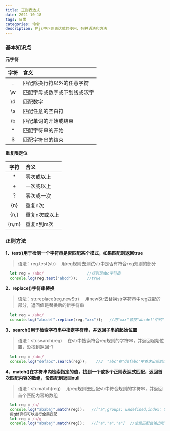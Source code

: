 ```yaml
---
title: 正则表达式
date: 2021-10-18
tags: 日常
categories: 命令
description: 在js中正则表达式的使用，各种语法和方法
---
```

### 基本知识点
**元字符**

|字符|含义|
|:-:|:-|
|.|匹配除换行符以外的任意字符|
|\w|匹配字母或数字或下划线或汉字|
|\d|匹配数字|
|\s|匹配任意的空白符|
|\b|匹配单词的开始或结束|
|^|匹配字符串的开始|
|$|匹配字符串的结束|

**重复限定位**

|字符|含义|
|:-:|:-|
|*|零次或以上|
|+|一次或以上|
|?|零次或一次|
|{n}|重复n次|
|{n,}|重复n次或以上|
|{n,m}|重复n到m次|

### 正则方法
**1、test()用于检测一个字符串是否匹配某个模式，如果匹配则返回true**
> 语法：reg.test(str)  &emsp;用reg规则去测试str中是否有符合reg规则的部分
```javascript
  let reg = /abc/                   //规则是abc字符串
  console.log(reg.test("abcd"));    //true
```
**2、replace()字符串替换**
> 语法：str.replace(reg,newStr)  &emsp;用newStr去替换str字符串中reg匹配的部分，返回值是替换后的新字符串
```javascript
  let reg = /abc/
  console.log("abcdef".replace(reg,"xxx"));   //用"xxx"替换"abcdef"中的"abc"，所以输出xxxdef
```
**3、search()用于检索字符串中指定字符串，并返回子串的起始位置**
> 语法：str.search(reg)  &emsp;在str中搜索符合reg规则的字符串，并返回起始位置，没找到返回-1
```javascript
  let reg = /abc/
  console.log("defabc".search(reg));    //3  "abc"在"defabc"中首次出现的位置是3
```
**4、match()在字符串内检索指定的值，找到一个或多个正则表达式匹配，返回首次匹配内容的数组，没匹配到返回null**
> 语法：str.match(reg)  &emsp;用reg规则去匹配str中符合规则的字符串，并返回首个匹配内容的数组
```javascript
  let reg = /a/
  console.log("ababaj".match(reg));   //["a",groups: undefined,index: 0,input: "ababaj"]
  用g修饰符可以进行全局匹配
  let reg = /a/g
  console.log("ababaj".match(reg));   //["a","a","a"]  //全局匹配会输出所有匹配到的内容组成的数组
```
